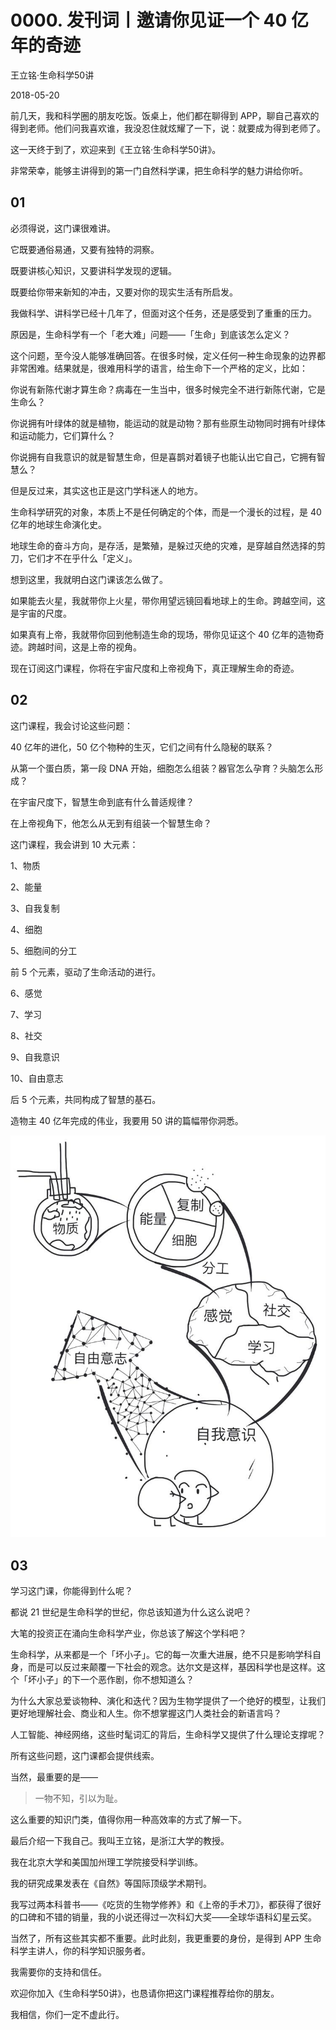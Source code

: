 # 0000. 发刊词丨邀请你见证一个 40 亿年的奇迹

王立铭·生命科学50讲

2018-05-20

前几天，我和科学圈的朋友吃饭。饭桌上，他们都在聊得到 APP，聊自己喜欢的得到老师。他们问我喜欢谁，我没忍住就炫耀了一下，说：就要成为得到老师了。

这一天终于到了，欢迎来到《王立铭·生命科学50讲》。 

非常荣幸，能够主讲得到的第一门自然科学课，把生命科学的魅力讲给你听。
 
## 01

必须得说，这门课很难讲。

它既要通俗易通，又要有独特的洞察。

既要讲核心知识，又要讲科学发现的逻辑。

既要给你带来新知的冲击，又要对你的现实生活有所启发。

我做科学、讲科学已经十几年了，但面对这个任务，还是感受到了重重的压力。

原因是，生命科学有一个「老大难」问题——「生命」到底该怎么定义？

这个问题，至今没人能够准确回答。在很多时候，定义任何一种生命现象的边界都非常困难。结果就是，很难用科学的语言，给生命下一个严格的定义，比如：

你说有新陈代谢才算生命？病毒在一生当中，很多时候完全不进行新陈代谢，它是生命么？

你说拥有叶绿体的就是植物，能运动的就是动物？那有些原生动物同时拥有叶绿体和运动能力，它们算什么？

你说拥有自我意识的就是智慧生命，但是喜鹊对着镜子也能认出它自己，它拥有智慧么？

但是反过来，其实这也正是这门学科迷人的地方。

生命科学研究的对象，本质上不是任何确定的个体，而是一个漫长的过程，是 40 亿年的地球生命演化史。

地球生命的奋斗方向，是存活，是繁殖，是躲过灭绝的灾难，是穿越自然选择的剪刀，它们才不在乎什么「定义」。

想到这里，我就明白这门课该怎么做了。

如果能去火星，我就带你上火星，带你用望远镜回看地球上的生命。跨越空间，这是宇宙的尺度。

如果真有上帝，我就带你回到他制造生命的现场，带你见证这个 40 亿年的造物奇迹。跨越时间，这是上帝的视角。

现在订阅这门课程，你将在宇宙尺度和上帝视角下，真正理解生命的奇迹。

## 02

这门课程，我会讨论这些问题：

40 亿年的进化，50 亿个物种的生灭，它们之间有什么隐秘的联系？

从第一个蛋白质，第一段 DNA 开始，细胞怎么组装？器官怎么孕育？头脑怎么形成？

在宇宙尺度下，智慧生命到底有什么普适规律？

在上帝视角下，他怎么从无到有组装一个智慧生命？ 

这门课程，我会讲到 10 大元素：

1、物质

2、能量

3、自我复制

4、细胞

5、细胞间的分工

前 5 个元素，驱动了生命活动的进行。

6、感觉

7、学习

8、社交

9、自我意识

10、自由意志

后 5 个元素，共同构成了智慧的基石。

造物主 40 亿年完成的伟业，我要用 50 讲的篇幅带你洞悉。

![](./res/2018001.jpg)

## 03

学习这门课，你能得到什么呢？ 

都说 21 世纪是生命科学的世纪，你总该知道为什么这么说吧？

大笔的投资正在涌向生命科学产业，你总该了解这个学科吧？

生命科学，从来都是一个「坏小子」。它的每一次重大进展，绝不只是影响学科自身，而是可以反过来颠覆一下社会的观念。达尔文是这样，基因科学也是这样。这个「坏小子」的下一个恶作剧，你不想知道么？

为什么大家总爱谈物种、演化和迭代？因为生物学提供了一个绝好的模型，让我们更好地理解社会、商业和人生。你不想掌握这门人类社会的新语言吗？

人工智能、神经网络，这些时髦词汇的背后，生命科学又提供了什么理论支撑呢？

所有这些问题，这门课都会提供线索。

当然，最重要的是——

> 一物不知，引以为耻。

这么重要的知识门类，值得你用一种高效率的方式了解一下。

最后介绍一下我自己。我叫王立铭，是浙江大学的教授。

我在北京大学和美国加州理工学院接受科学训练。

我的研究成果发表在《自然》等国际顶级学术期刊。

我写过两本科普书——《吃货的生物学修养》和《上帝的手术刀》，都获得了很好的口碑和不错的销量，我的小说还得过一次科幻大奖——全球华语科幻星云奖。

当然了，所有这些其实都不重要。此时此刻，我更重要的身份，是得到 APP 生命科学主讲人，你的科学知识服务者。

我需要你的支持和信任。

欢迎你加入《生命科学50讲》，也恳请你把这门课程推荐给你的朋友。

我相信，你们一定不虚此行。